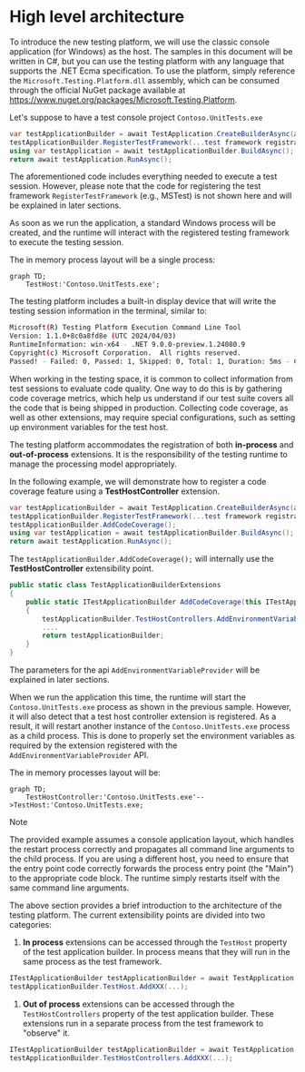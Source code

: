 # High level architecture

To introduce the new testing platform, we will use the classic console application (for Windows) as the host. The samples in this document will be written in C#, but you can use the testing platform with any language that supports the .NET Ecma specification. To use the platform, simply reference the `Microsoft.Testing.Platform.dll` assembly, which can be consumed through the official NuGet package available at <https://www.nuget.org/packages/Microsoft.Testing.Platform>.

Let's suppose to have a test console project `Contoso.UnitTests.exe`

```c#
var testApplicationBuilder = await TestApplication.CreateBuilderAsync(args);
testApplicationBuilder.RegisterTestFramework(...test framework registration factories...);
using var testApplication = await testApplicationBuilder.BuildAsync();
return await testApplication.RunAsync();
```

The aforementioned code includes everything needed to execute a test session. However, please note that the code for registering the test framework `RegisterTestFramework` (e.g., MSTest) is not shown here and will be explained in later sections.

As soon as we run the application, a standard Windows process will be created, and the runtime will interact with the registered testing framework to execute the testing session.

The in memory process layout will be a single process:

```mermaid
graph TD;
    TestHost:'Contoso.UnitTests.exe';
```

The testing platform includes a built-in display device that will write the testing session information in the terminal, similar to:

```bash
Microsoft(R) Testing Platform Execution Command Line Tool
Version: 1.1.0+8c0a8fd8e (UTC 2024/04/03)
RuntimeInformation: win-x64 - .NET 9.0.0-preview.1.24080.9
Copyright(c) Microsoft Corporation.  All rights reserved.
Passed! - Failed: 0, Passed: 1, Skipped: 0, Total: 1, Duration: 5ms - Contoso.UnitTests.dll (win-x64 - .NET 9.0.0-preview.1.24080.9)
```

When working in the testing space, it is common to collect information from test sessions to evaluate code quality.
One way to do this is by gathering code coverage metrics, which help us understand if our test suite covers all the code that is being shipped in production.
Collecting code coverage, as well as other extensions, may require special configurations, such as setting up environment variables for the test host.

The testing platform accommodates the registration of both **in-process** and **out-of-process** extensions. It is the responsibility of the testing runtime to manage the processing model appropriately.

In the following example, we will demonstrate how to register a code coverage feature using a **TestHostController** extension.

```c#
var testApplicationBuilder = await TestApplication.CreateBuilderAsync(args);
testApplicationBuilder.RegisterTestFramework(...test framework registration factories...);
testApplicationBuilder.AddCodeCoverage();
using var testApplication = await testApplicationBuilder.BuildAsync();
return await testApplication.RunAsync();
```

The `testApplicationBuilder.AddCodeCoverage();` will internally use the **TestHostController** extensibility point.

```c#
public static class TestApplicationBuilderExtensions
{
    public static ITestApplicationBuilder AddCodeCoverage(this ITestApplicationBuilder testApplicationBuilder)
    {
        testApplicationBuilder.TestHostControllers.AddEnvironmentVariableProvider(...);
        ....
        return testApplicationBuilder;
    }
}
```

The parameters for the api `AddEnvironmentVariableProvider` will be explained in later sections.

When we run the application this time, the runtime will start the `Contoso.UnitTests.exe` process as shown in the previous sample. However, it will also detect that a test host controller extension is registered. As a result, it will restart another instance of the `Contoso.UnitTests.exe` process as a child process. This is done to properly set the environment variables as required by the extension registered with the `AddEnvironmentVariableProvider` API.

The in memory processes layout will be:

```mermaid
graph TD;
    TestHostController:'Contoso.UnitTests.exe'-->TestHost:'Contoso.UnitTests.exe;
```

> [!NOTE]
> The provided example assumes a console application layout, which handles the restart process correctly and propagates all command line arguments to the child process.
> If you are using a different host, you need to ensure that the entry point code correctly forwards the process entry point (the "Main") to the appropriate code block.
> The runtime simply restarts itself with the same command line arguments.

The above section provides a brief introduction to the architecture of the testing platform. The current extensibility points are divided into two categories:

1. **In process** extensions can be accessed through the `TestHost` property of the test application builder. In process means that they will run in the same process as the test framework.

```cs
ITestApplicationBuilder testApplicationBuilder = await TestApplication.CreateBuilderAsync(args);
testApplicationBuilder.TestHost.AddXXX(...);
```

1. **Out of process** extensions can be accessed through the `TestHostControllers` property of the test application builder. These extensions run in a separate process from the test framework to "observe" it.

```cs
ITestApplicationBuilder testApplicationBuilder = await TestApplication.CreateBuilderAsync(args);
testApplicationBuilder.TestHostControllers.AddXXX(...);
```
